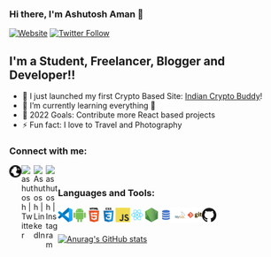 ### Hi there, I'm Ashutosh Aman  👋 

[![Website](https://img.shields.io/website?label=indiancryptobuddy.netlify.app&style=for-the-badge&url=https%3A%2F%2Fcodestackr.com)](https://indiancryptobuddy.netlify.app)
[![Twitter Follow](https://img.shields.io/twitter/follow/geekyashutosh1?color=1DA1F2&logo=twitter&style=for-the-badge)](https://twitter.com/intent/follow?original_referer=https%3A%2F%2Fgithub.com%2Fgeekyashutosh1&screen_name=geekyashutosh1)

## I'm a Student, Freelancer, Blogger and Developer!!

- 🔭 I just launched my first Crypto Based Site: [Indian Crypto Buddy][website]!
- 🌱 I’m currently learning everything 🤣
- 🥅 2022 Goals: Contribute more React based projects
- ⚡ Fun fact: I love to Travel and Photography

### Connect with me:

[<img align="left" alt="indiancryptobuddy" width="22px" src="https://raw.githubusercontent.com/iconic/open-iconic/master/svg/globe.svg" />][website]
[<img align="left" alt="ashutosh | Twitter" width="22px" src="https://cdn.jsdelivr.net/npm/simple-icons@v3/icons/twitter.svg" />][twitter]
[<img align="left" alt="Ashutosh | LinkedIn" width="22px" src="https://cdn.jsdelivr.net/npm/simple-icons@v3/icons/linkedin.svg" />][linkedin]
[<img align="left" alt="ashutosh | Instagram" width="22px" src="https://cdn.jsdelivr.net/npm/simple-icons@v3/icons/instagram.svg" />][instagram]

<br />

### Languages and Tools:

<img align="left" alt="Visual Studio Code" width="26px" src="https://raw.githubusercontent.com/github/explore/80688e429a7d4ef2fca1e82350fe8e3517d3494d/topics/visual-studio-code/visual-studio-code.png" />
<img align="left" alt="android" width="26px" src="https://raw.githubusercontent.com/github/explore/78df643247d429f6cc873026c0622819ad797942/topics/android/android.png" />
<img align="left" alt="HTML5" width="26px" src="https://raw.githubusercontent.com/github/explore/80688e429a7d4ef2fca1e82350fe8e3517d3494d/topics/html/html.png" />
<img align="left" alt="CSS3" width="26px" src="https://raw.githubusercontent.com/github/explore/80688e429a7d4ef2fca1e82350fe8e3517d3494d/topics/css/css.png" />
<img align="left" alt="JavaScript" width="26px" src="https://raw.githubusercontent.com/github/explore/80688e429a7d4ef2fca1e82350fe8e3517d3494d/topics/javascript/javascript.png" />
<img align="left" alt="React" width="26px" src="https://raw.githubusercontent.com/github/explore/80688e429a7d4ef2fca1e82350fe8e3517d3494d/topics/react/react.png" />
<img align="left" alt="Node.js" width="26px" src="https://raw.githubusercontent.com/github/explore/80688e429a7d4ef2fca1e82350fe8e3517d3494d/topics/nodejs/nodejs.png" />
<img align="left" alt="SQL" width="26px" src="https://raw.githubusercontent.com/github/explore/80688e429a7d4ef2fca1e82350fe8e3517d3494d/topics/sql/sql.png" />
<img align="left" alt="MySQL" width="26px" src="https://raw.githubusercontent.com/github/explore/80688e429a7d4ef2fca1e82350fe8e3517d3494d/topics/mysql/mysql.png" />
<img align="left" alt="Git" width="26px" src="https://raw.githubusercontent.com/github/explore/80688e429a7d4ef2fca1e82350fe8e3517d3494d/topics/git/git.png" />
<img align="left" alt="GitHub" width="26px" src="https://raw.githubusercontent.com/github/explore/78df643247d429f6cc873026c0622819ad797942/topics/github/github.png" />


<br />
<br />


[![Anurag's GitHub stats](https://github-readme-stats.vercel.app/api?username=AmanAshutosh)](https://github.com/AmanAshutosh/github-readme-stats)


[website]: https://indiancryptobuddy.netlify.app
[twitter]: https://twitter.com/geekyashutosh1
[instagram]: https://www.instagram.com/geekyashutosh/
[linkedin]: https://www.linkedin.com/in/ashutoshaman007/
